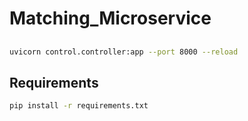# Matching_Microservice

## 

```bash
uvicorn control.controller:app --port 8000 --reload
```

## Requirements

```bash
pip install -r requirements.txt
```

